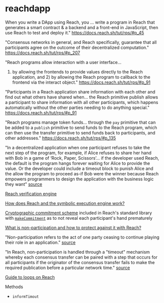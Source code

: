 # reachdapp

When you write a DApp using Reach, you ... write a program in Reach that generates a smart contract & a backend and a front-end in JavaScript, then use Reach to test and deploy it."
https://docs.reach.sh/tut/rps/#p_45

"Consensus networks in general, and Reach specifically, guarantee that all participants agree on the outcome of their decentralized computation." 
https://docs.reach.sh/tut/rps/#p_207

"Reach programs allow interaction with a user interface...
1) by allowing the frontends to provide values directly to the Reach application, and 2) by allowing the Reach program to callback to the frontend via the interact object."
https://docs.reach.sh/tut/rps/#p_91

"Participants in a Reach application share information with each other and find out what others have shared when... the Reach primitive publish allows a participant to share information with all other participants, which happens automatically without the other parties needing to do anything special."
https://docs.reach.sh/tut/rps/#p_91

"Reach programs manage token funds...
through the `pay` primitive that can be added to a `publish` primitive to send funds to the Reach program, which can then use the transfer primitive to send funds back to participants, and other addresses."
https://docs.reach.sh/tut/rps/#p_135

"In a decentralized application when one participant refuses to take the next step of the program, for example, if Alice refuses to share her hand with Bob in a game of ‘Rock, Paper, Scissors’... if the developer used Reach, the default is the program hangs forever waiting for Alice to provide the value. Or the developer could include a timeout block to punish Alice and the allow the program to proceed as-if Bob were the winner because Reach empowers programmers to design the application with the business logic they want" [source](https://docs.reach.sh/tut/rps/#p_248)


[Reach verification engine](https://docs.reach.sh/guide/assert/#guide-assert) 

[How does Reach and the symbolic execution engine work?](https://docs.reach.sh/guide/reach/#guide-reach)

[Cryptographic commitment scheme](https://en.wikipedia.org/wiki/Commitment_scheme) included in Reach's standard library with [`makeCommitment`](https://docs.reach.sh/tut/rps/#p_187) as to not reveal each participant's hand prematurely

[What is non-participation and how to protect against it with Reach?](https://docs.reach.sh/guide/timeout/#guide-timeout) 

"Non-participation refers to the act of one party ceasing to continue playing their role in an application." [source](https://docs.reach.sh/tut/rps/#p_216)

"In Reach, non-participation is handled through a "timeout" mechanism whereby each consensus transfer can be paired with a step that occurs for all participants if the originator of the consensus transfer fails to make the required publication before a particular network time." [source](https://docs.reach.sh/tut/rps/#p_221)

[Guide to loops on Reach](https://docs.reach.sh/guide/loop-invs/#guide-loop-invs)

Methods 
- `informTimout`
